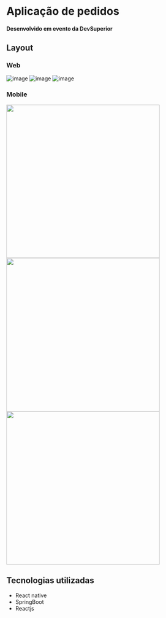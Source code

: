 # Aplicação de pedidos
#### Desenvolvido em evento da DevSuperior
## Layout
### Web
![image](https://user-images.githubusercontent.com/50171354/132376033-f1307e60-12ab-4437-bf4e-f2d6e7874bfb.png)
![image](https://user-images.githubusercontent.com/50171354/132376192-023a8c4b-4061-4eda-a671-feb22b862d32.png)
![image](https://user-images.githubusercontent.com/50171354/132376232-c9c94c12-9ed8-49a5-9241-3271c4dfd588.png)

### Mobile
<img src="https://user-images.githubusercontent.com/50171354/132378156-5b97461d-6b34-4edb-b966-c5bbb3d1814c.png" width="400" />
<img src="https://user-images.githubusercontent.com/50171354/132378163-e5428b39-b788-4001-9b36-ea2b24c3dea8.png" width="400" />
<img src="https://user-images.githubusercontent.com/50171354/132378167-af15bfa5-38cb-4428-9806-8909fc8e8e93.png" width="400" />

## Tecnologias utilizadas 
- React native
- SpringBoot
- Reactjs
